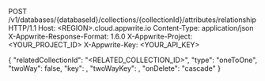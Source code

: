 POST /v1/databases/{databaseId}/collections/{collectionId}/attributes/relationship HTTP/1.1
Host: &lt;REGION&gt;.cloud.appwrite.io
Content-Type: application/json
X-Appwrite-Response-Format: 1.6.0
X-Appwrite-Project: <YOUR_PROJECT_ID>
X-Appwrite-Key: <YOUR_API_KEY>

{
  "relatedCollectionId": "<RELATED_COLLECTION_ID>",
  "type": "oneToOne",
  "twoWay": false,
  "key": ,
  "twoWayKey": ,
  "onDelete": "cascade"
}

